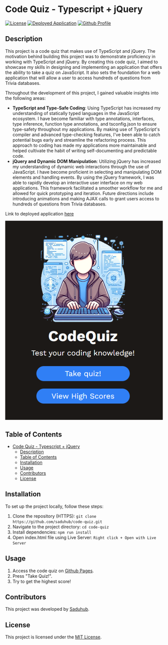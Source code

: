 # Code Quiz - Typescript + jQuery
[![License](https://img.shields.io/badge/License-MIT-green.svg)](https://opensource.org/license/mit/)
[![Deployed Application](https://img.shields.io/badge/GitHub_Pages-Deployed_Application-green?logo=github)](https://saduhub.github.io/code-quiz/)
[![Github Profile](https://img.shields.io/badge/GitHub-Saduhub-blue?logo=github)](https://github.com/saduhub)

## Description

This project is a code quiz that makes use of TypeScript and jQuery. The motivation behind building this project was to demonstrate proficiency in working with TypeScript and jQuery. By creating this code quiz, I aimed to showcase my skills in designing and implementing an application that offers the ability to take a quiz on JavaScript. It also sets the foundation for a web application that will allow a user to access hundreds of questions from Trivia databases.

Throughout the development of this project, I gained valuable insights into the following areas:
  
- **TypeScript and Type-Safe Coding**: Using TypeScript has increased my understanding of statically typed languages in the JavaScript ecosystem. I have become familiar with type annotations, interfaces, type inference, function type annotations, and tsconfig.json to ensure type-safety throughout my applications. By making use of TypeScript's compiler and advanced type-checking features, I've been able to catch potential bugs early and streamline the refactoring process. This approach to coding has made my applications more maintainable and helped cultivate the habit of writing self-documenting and predictable code.
- **jQuery and Dynamic DOM Manipulation**: Utilizing jQuery has increased my understanding of dynamic web interactions through the use of JavaScript. I have become proficient in selecting and manipulating DOM elements and handling events. By using the jQuery framework, I was able to rapidly develop an interactive user interface on my web applications. This framework facilitated a smoother workflow for me and allowed for quick prototyping and iteration. Future directions include introducing animations and making AJAX calls to grant users access to hundreds of questions from Trivia databases.

Link to deployed application [here](https://saduhub.github.io/code-quiz/)

![Screenshot of Quiz Home Page](Assets/pictures/home.png)

## Table of Contents

- [Code Quiz - Typescript + jQuery](#code-quiz---typescript--jquery)
  - [Description](#description)
  - [Table of Contents](#table-of-contents)
  - [Installation](#installation)
  - [Usage](#usage)
  - [Contributors](#contributors)
  - [License](#license)

## Installation

To set up the project locally, follow these steps:

1. Clone the repository (HTTPS): `git clone https://github.com/saduhub/code-quiz.git`
2. Navigate to the project directory: `cd code-quiz`
3. Install dependencies: `npm run install`
4. Open index.html file using Live Server: `Right click + Open with Live Server`

## Usage

1. Access the code quiz on [Github Pages](https://saduhub.github.io/code-quiz/).
2. Press "Take Quiz!".
3. Try to get the highest score!

## Contributors

This project was developed by [Saduhub](https://github.com/saduhub).

## License

This project is licensed under the [MIT License](https://opensource.org/license/mit/).
